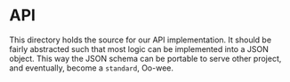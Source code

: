 # API

This directory holds the source for our API implementation.
It should be fairly abstracted such that most logic can be implemented into a JSON object. This way the JSON schema can be portable to serve other project, and eventually, become a `standard`, Oo-wee.
